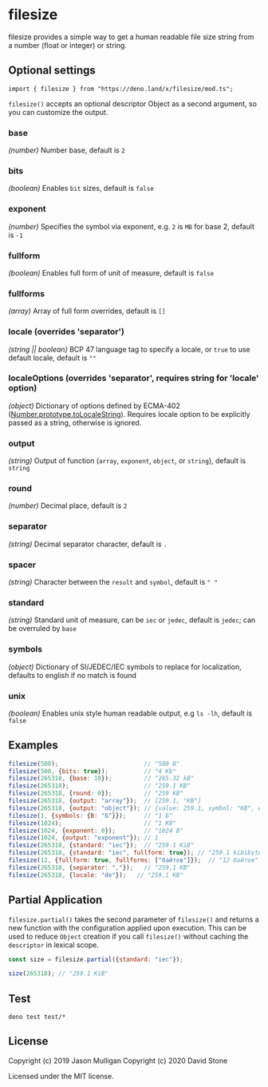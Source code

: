 # filesize

filesize provides a simple way to get a human readable file size string from a number (float or integer) or string.

## Optional settings


`import { filesize } from "https://deno.land/x/filesize/mod.ts";`

`filesize()` accepts an optional descriptor Object as a second argument, so you can customize the output.

### base
_*(number)*_ Number base, default is `2`

### bits
_*(boolean)*_ Enables `bit` sizes, default is `false`

### exponent
_*(number)*_ Specifies the symbol via exponent, e.g. `2` is `MB` for base 2, default is `-1`

### fullform
_*(boolean)*_ Enables full form of unit of measure, default is `false`

### fullforms
_*(array)*_ Array of full form overrides, default is `[]`

### locale (overrides 'separator')
_*(string || boolean)*_ BCP 47 language tag to specify a locale, or `true` to use default locale, default is `""`

### localeOptions (overrides 'separator', requires string for 'locale' option)
_*(object)*_ Dictionary of options defined by ECMA-402 ([Number.prototype.toLocaleString](https://developer.mozilla.org/en-US/docs/Web/JavaScript/Reference/Global_Objects/Number/toLocaleString)). Requires locale option to be explicitly passed as a string, otherwise is ignored.

### output
_*(string)*_ Output of function (`array`, `exponent`, `object`, or `string`), default is `string`

### round
_*(number)*_ Decimal place, default is `2`

### separator
_*(string)*_ Decimal separator character, default is `.`

### spacer
_*(string)*_ Character between the `result` and `symbol`, default is `" "`

### standard
_*(string)*_ Standard unit of measure, can be `iec` or `jedec`, default is `jedec`; can be overruled by `base`

### symbols
_*(object)*_ Dictionary of SI/JEDEC/IEC symbols to replace for localization, defaults to english if no match is found

### unix
_*(boolean)*_ Enables unix style human readable output, e.g `ls -lh`, default is `false`

## Examples

```javascript
filesize(500);                        // "500 B"
filesize(500, {bits: true});          // "4 Kb"
filesize(265318, {base: 10});         // "265.32 kB"
filesize(265318);                     // "259.1 KB"
filesize(265318, {round: 0});         // "259 KB"
filesize(265318, {output: "array"});  // [259.1, "KB"]
filesize(265318, {output: "object"}); // {value: 259.1, symbol: "KB", exponent: 1}
filesize(1, {symbols: {B: "Б"}});     // "1 Б"
filesize(1024);                       // "1 KB"
filesize(1024, {exponent: 0});        // "1024 B"
filesize(1024, {output: "exponent"}); // 1
filesize(265318, {standard: "iec"});  // "259.1 KiB"
filesize(265318, {standard: "iec", fullform: true}); // "259.1 kibibytes"
filesize(12, {fullform: true, fullforms: ["байтов"]});  // "12 байтов"
filesize(265318, {separator: ","});   // "259,1 KB"
filesize(265318, {locale: "de"});   // "259,1 KB"
```

## Partial Application
`filesize.partial()` takes the second parameter of `filesize()` and returns a new function with the configuration applied 
upon execution. This can be used to reduce `Object` creation if you call `filesize()` without caching the `descriptor` 
in lexical scope.

```javascript
const size = filesize.partial({standard: "iec"});

size(265318); // "259.1 KiB"
```

## Test
`deno test test/*`

## License
Copyright (c) 2019 Jason Mulligan
Copyright (c) 2020 David Stone

Licensed under the MIT license.